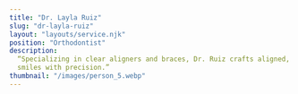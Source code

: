 ```yaml
---
title: "Dr. Layla Ruiz"
slug: "dr-layla-ruiz"
layout: "layouts/service.njk"
position: "Orthodontist"
description:
  “Specializing in clear aligners and braces, Dr. Ruiz crafts aligned, confident
  smiles with precision.”
thumbnail: "/images/person_5.webp"
---
```

